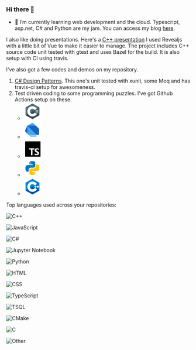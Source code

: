 ### Hi there 👋
- 🔭 I’m currently learning web development and the cloud. Typescript, asp.net, C# and Python are my jam.
You can access my blog [here](https://deanagan.github.io).

I also like doing presentations. Here's a [C++ presentation](https://deanagan.github.io/modern-cpp-stl-presentation/#/) I used Revealjs with a little bit of Vue to make it easier to manage. The project includes C++ source code unit tested with gtest and uses Bazel for the build. It is also setup with CI using travis.

I've also got a few codes and demos on my repository.
1. [C# Design Patterns](https://github.com/deanagan/csharp-design-patterns). This one's unit tested with xunit, some Moq and has travis-ci setup for awesomeness.
2. Test driven coding to some programming puzzles. I've got Github Actions setup on these.
    - [![C#](/assets/images/csharp.png)](https://github.com/deanagan/practice-csharp)
    - [![Dart](/assets/images/dart.png)](https://github.com/deanagan/practice-dart)
    - [![Typescript](/assets/images/typescript.png)](https://github.com/deanagan/practice-typescript)
    - [![Python](/assets/images/python.png)](https://github.com/deanagan/practice-python)
    - [![C++](/assets/images/cpp.png)](https://github.com/deanagan/practice-cpp)


Top languages used across your repositories:


![C++](https://img.shields.io/static/v1?style=flat-square&label=%E2%A0%80&color=555&labelColor=%23f34b7d&message=C%2B%2B%EF%B8%B141.2%25)

![JavaScript](https://img.shields.io/static/v1?style=flat-square&label=%E2%A0%80&color=555&labelColor=%23f1e05a&message=JavaScript%EF%B8%B113.6%25)

![C#](https://img.shields.io/static/v1?style=flat-square&label=%E2%A0%80&color=555&labelColor=%23178600&message=C%23%EF%B8%B112%25)

![Jupyter Notebook](https://img.shields.io/static/v1?style=flat-square&label=%E2%A0%80&color=555&labelColor=%23DA5B0B&message=Jupyter%20Notebook%EF%B8%B110.6%25)

![Python](https://img.shields.io/static/v1?style=flat-square&label=%E2%A0%80&color=555&labelColor=%233572A5&message=Python%EF%B8%B18.4%25)

![HTML](https://img.shields.io/static/v1?style=flat-square&label=%E2%A0%80&color=555&labelColor=%23e34c26&message=HTML%EF%B8%B15.4%25)

![CSS](https://img.shields.io/static/v1?style=flat-square&label=%E2%A0%80&color=555&labelColor=%23563d7c&message=CSS%EF%B8%B14.2%25)

![TypeScript](https://img.shields.io/static/v1?style=flat-square&label=%E2%A0%80&color=555&labelColor=%232b7489&message=TypeScript%EF%B8%B11.9%25)

![TSQL](https://img.shields.io/static/v1?style=flat-square&label=%E2%A0%80&color=555&labelColor=%23ededed&message=TSQL%EF%B8%B10.6%25)

![CMake](https://img.shields.io/static/v1?style=flat-square&label=%E2%A0%80&color=555&labelColor=%23ededed&message=CMake%EF%B8%B10.6%25)

![C](https://img.shields.io/static/v1?style=flat-square&label=%E2%A0%80&color=555&labelColor=%23555555&message=C%EF%B8%B10.2%25)

![Other](https://img.shields.io/static/v1?style=flat-square&label=%E2%A0%80&color=555&labelColor=%23ededed&message=Other%EF%B8%B10.7%25)



<!--
**deanagan/deanagan** is a ✨ _special_ ✨ repository because its `README.md` (this file) appears on your GitHub profile.

Here are some ideas to get you started:

- 🔭 I’m currently working on ...
- 🌱 I’m currently learning ...
- 👯 I’m looking to collaborate on ...
- 🤔 I’m looking for help with ...
- 💬 Ask me about ...
- 📫 How to reach me: ...
- 😄 Pronouns: ...
- ⚡ Fun fact: ...
-->
